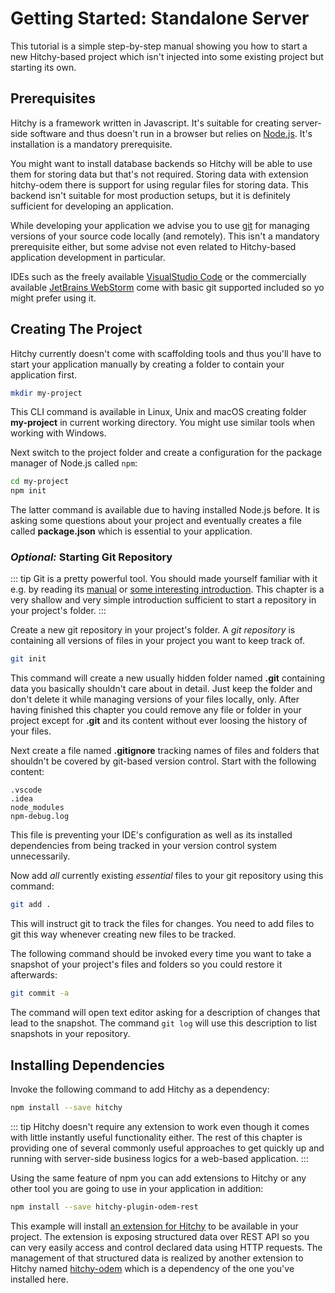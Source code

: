 # Getting Started: Standalone Server

This tutorial is a simple step-by-step manual showing you how to start a new Hitchy-based project which isn't injected into some existing project but starting its own.

## Prerequisites

Hitchy is a framework written in Javascript. It's suitable for creating server-side software and thus doesn't run in a browser but relies on [Node.js](https://nodejs.org/en/). It's installation is a mandatory prerequisite.

You might want to install database backends so Hitchy will be able to use them for storing data but that's not required. Storing data with extension hitchy-odem there is support for using regular files for storing data. This backend isn't suitable for most production setups, but it is definitely sufficient for developing an application.

While developing your application we advise you to use [git](https://git-scm.com/) for managing versions of your source code locally (and remotely). This isn't a mandatory prerequisite either, but some advise not even related to Hitchy-based application development in particular. 

IDEs such as the freely available [VisualStudio Code](https://code.visualstudio.com/) or the commercially available [JetBrains WebStorm](https://www.jetbrains.com/webstorm) come with basic git supported included so yo might prefer using it.

## Creating The Project

Hitchy currently doesn't come with scaffolding tools and thus you'll have to start your application manually by creating a folder to contain your application first.

```bash
mkdir my-project
```

This CLI command is available in Linux, Unix and macOS creating folder **my-project** in current working directory. You might use similar tools when working with Windows.

Next switch to the project folder and create a configuration for the package manager of Node.js called `npm`:

```bash
cd my-project
npm init
```

The latter command is available due to having installed Node.js before. It is asking some questions about your project and eventually creates a file called **package.json** which is essential to your application.

### _Optional:_ Starting Git Repository

::: tip
Git is a pretty powerful tool. You should made yourself familiar with it e.g. by reading its [manual](https://git-scm.com/doc) or [some interesting introduction](https://www.atlassian.com/git/tutorials/what-is-version-control). This chapter is a very shallow and very simple introduction sufficient to start a repository in your project's folder.
:::

Create a new git repository in your project's folder. A _git repository_ is containing all versions of files in your project you want to keep track of.

```bash
git init
```

This command will create a new usually hidden folder named **.git** containing data you basically shouldn't care about in detail. Just keep the folder and don't delete it while managing versions of your files locally, only. After having finished this chapter you could remove any file or folder in your project except for **.git** and its content without ever loosing the history of your files.

Next create a file named **.gitignore** tracking names of files and folders that shouldn't be covered by git-based version control. Start with the following content:

```
.vscode
.idea
node_modules
npm-debug.log
```

This file is preventing your IDE's configuration as well as its installed dependencies from being tracked in your version control system unnecessarily.

Now add _all_ currently existing _essential_ files to your git repository using this command:

```bash
git add .
```

This will instruct git to track the files for changes. You need to add files to git this way whenever creating new files to be tracked.

The following command should be invoked every time you want to take a snapshot of your project's files and folders so you could restore it afterwards:
 
```bash
git commit -a
```

The command will open text editor asking for a description of changes that lead to the snapshot. The command `git log` will use this description to list snapshots in your repository.

## Installing Dependencies

Invoke the following command to add Hitchy as a dependency:

```bash
npm install --save hitchy
```

::: tip
Hitchy doesn't require any extension to work even though it comes with little instantly useful functionality either. The rest of this chapter is providing one of several commonly useful approaches to get quickly up and running with server-side business logics for a web-based application.
:::

Using the same feature of npm you can add extensions to Hitchy or any other tool you are going to use in your application in addition:

```bash
npm install --save hitchy-plugin-odem-rest
```

This example will install [an extension for Hitchy](https://www.npmjs.com/package/hitchy-plugin-odem-rest) to be available in your project. The extension is exposing structured data over REST API so you can very easily access and control declared data using HTTP requests. The management of that structured data is realized by another extension to Hitchy named [hitchy-odem](https://www.npmjs.com/package/hitchy-odem) which is a dependency of the one you've installed here.
